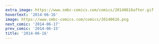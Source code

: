 ```yaml
---
extra_image: https://www.smbc-comics.com/comics/20140616after.gif
hovertext: '2014-06-16'
image: https://www.smbc-comics.com/comics/20140616.png
next_comic: '2014-06-17'
prev_comic: '2014-06-15'
title: '2014-06-16'
---
```


